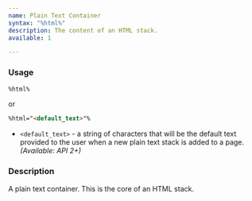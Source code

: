 ```yaml
---
name: Plain Text Container
syntax: "%html%"
description: The content of an HTML stack.
available: 1

---
```




### Usage

```html
%html%
```

or 

```html
%html="<default_text>"%
```

 - `<default_text>` - a string of characters that will be the default text provided to the user when a new plain text stack is added to a page. *(Available: API 2+)*

### Description

A plain text container. This is the core of an HTML stack.

